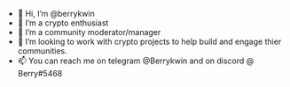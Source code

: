 - 👋 Hi, I’m @berrykwin
- 👀 I’m a crypto enthusiast 
- 🌱 I’m a community moderator/manager
- 💞️ I’m looking to work with crypto projects to help build and engage thier communities.
- 📫 You can reach me on telegram @Berrykwin and on discord @ Berry#5468

<!---
berrykwin/berrykwin is a ✨ special ✨ repository because its `README.md` (this file) appears on your GitHub profile.
You can click the Preview link to take a look at your changes.
--->
